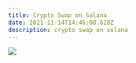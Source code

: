 ```yaml
---
title: Crypto Swap on Solana
date: 2021-11-14T14:46:08.628Z
description: crypto swap on solana
---
```

![](/img/screen-shot-2021-11-14-at-9.45.55-pm.png)